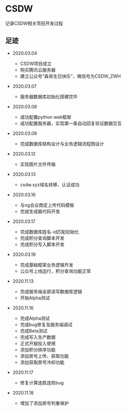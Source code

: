 # CSDW
记录CSDW相关项目开发过程

## 足迹
- 2020.03.04

	- CSDW项目成立
	- 购买腾讯云服务器
	- 建立公众号“森哥生日快乐”，微信号为CSDW_ZWH
	
- 2020.03.07

	- 服务器数据库初始化搭建完毕
	
- 2020.03.08

	- 成功配置python web框架
	- 成功配置服务器，实现第一条自动回复验证数据交互
	
- 2020.03.09

	- 完成数据库结构设计与业务逻辑流程图设计
	
- 2020.03.12

	- 实现图片文件传输
	
- 2020.03.13

	- csdw.xyz域名转移、认证成功
	
- 2020.03.16

	- 与ng会议商定上传代码模板
	- 完成生成器代码开发
	
- 2020.03.17

	- 完成数据库姓名-id匹配初始化
	- 完成积分查询脚本开发
	- 完成积分写入脚本开发
	
- 2020.03.19

	- 完成基础框架业务逻辑开发
	- 公众号上线运行，积分查询功能正常
	
- 2020.11.13

	- 完成服务端全部读写数据库逻辑
	- 开始Alpha测试
	
- 2020.11.16

    - 完成Alpha测试
	- 完成bug修复及服务端调试
	- 完成Beta测试
	- 完成写入生产数据
	- 正式开服投入使用
	- 添加积分排序功能
	- 添加房号上传、获取功能
	- 添加获取房号冷却功能

- 2020.11.17
    - 修复计算连胜连败bug

- 2020.11.18
    - 增加了添加房号判重保护